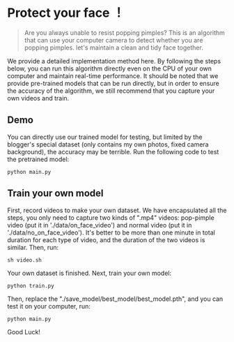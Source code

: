 # Protect your face ！
> Are you always unable to resist popping pimples? This is an algorithm that can use your computer camera to detect whether you are popping pimples. let's maintain a clean and tidy face together.

We provide a detailed implementation method here. By following the steps below, you can run this algorithm directly even on the CPU of your own computer and maintain real-time performance. It should be noted that we provide pre-trained models that can be run directly, but in order to ensure the accuracy of the algorithm, we still recommend that you capture your own videos and train.

## Demo
You can directly use our trained model for testing, but limited by the blogger's special dataset (only contains my own photos, fixed camera background), the accuracy may be terrible. Run the following code to test the pretrained model:
```
python main.py
```

## Train your own model
First, record videos to make your own dataset. We have encapsulated all the steps, you only need to capture two kinds of ".mp4" videos: pop-pimple video (put it in './data/on_face_video') and normal video (put it in './data/no_on_face_video'). It's better to be more than one minute in total duration for each type of video, and the duration of the two videos is similar. Then, run:
```
sh video.sh
```

Your own dataset is finished. Next, train your own model:
```
python train.py
```

Then, replace the "./save_model/best_model/best_model.pth", and you can test it on your computer, run:
 ```
 python main.py
 ```
 
 Good Luck!
